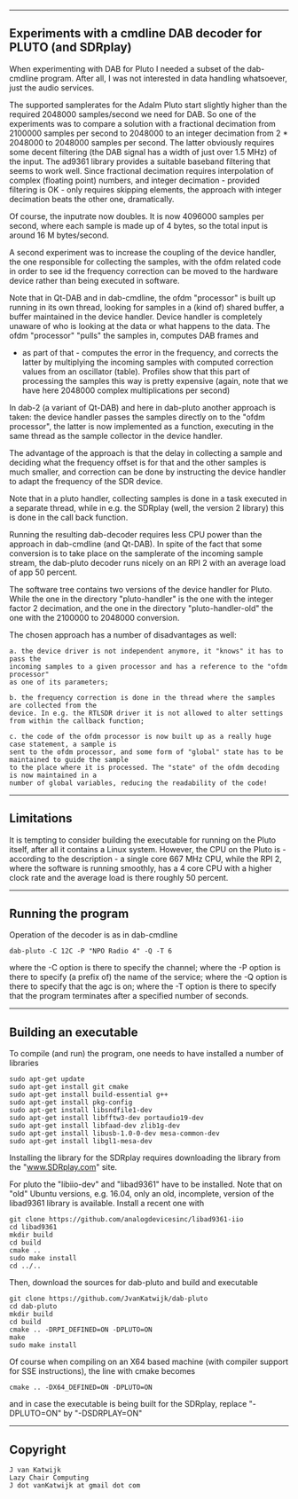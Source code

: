 ------------------------------------------------------------------------
Experiments with a cmdline DAB decoder for PLUTO (and SDRplay)
------------------------------------------------------------------------

When experimenting with DAB for Pluto I needed a subset of the dab-cmdline
program. After all, I was not interested in data handling whatsoever,
just the audio services.

The supported samplerates for the Adalm Pluto start slightly higher than the required
2048000 samples/second we need for DAB. So one of the experiments was to compare a
solution with a fractional decimation from 2100000 samples per second
to 2048000 to an integer decimation from 2 * 2048000 to 2048000 samples
per second. The latter obviously requires some decent filtering (the DAB signal has a
width of just over 1.5 MHz) of the input. The ad9361 library provides a 
suitable baseband filtering that seems to work well.
Since fractional decimation requires interpolation of complex (floating point)
numbers, and integer decimation - provided filtering is OK - only requires
skipping elements, the approach with integer decimation beats the other one,
dramatically.

Of course, the inputrate now doubles. It is now 4096000 samples per second, where
each sample is made up of 4 bytes, so the total input is around 16 M bytes/second.

A second experiment was to increase the coupling of the device handler,
the one responsible for collecting the samples, with the ofdm related code
in order to see id the frequency correction can be moved to the hardware device
rather than being executed in software.

Note that in Qt-DAB and in dab-cmdline, the ofdm "processor" is built
up running in its own thread, looking for samples in a (kind of) shared
buffer, a buffer maintained in the device handler. Device handler
is completely unaware of who is looking at the data or what happens to
the data. The ofdm "processor" "pulls" the samples in, computes DAB frames and
- as part of that - computes the error in the frequency, and corrects the latter
by multiplying the incoming samples with computed correction values from an
oscillator (table). Profiles show that this part of processing the samples
this way is pretty expensive (again, note that we have here 2048000 complex multiplications
per second)

In dab-2 (a variant of Qt-DAB) and here in dab-pluto another approach is taken: 
the device handler passes the samples directly on to the "ofdm processor", the latter is now
implemented as a function, executing in the same thread as the sample collector in the device handler.

The advantage of the approach is that the delay in collecting a sample
and deciding what the frequency offset is for that and the other samples
is much smaller, and correction can be done by instructing the device
handler to adapt the frequency of the SDR device.

Note that in a pluto handler, collecting samples is done in a task executed
in a separate thread, while in e.g. the SDRplay (well, the version 2 library)
this is done in the call back function.

Running the resulting dab-decoder requires less CPU power than the approach
in dab-cmdline (and Qt-DAB). In spite of the fact that some conversion
is to take place on the samplerate of the incoming sample stream, the
dab-pluto decoder runs nicely on an RPI 2 with an average load of app 50 percent.


The software tree contains two versions of the device handler for Pluto.
While the one in the directory "pluto-handler" is the one with the
integer factor 2 decimation, and the one in the directory "pluto-handler-old"
the one with the 2100000 to 2048000 conversion.

The chosen approach has a number of disadvantages as well:

	a. the device driver is not independent anymore, it "knows" it has to pass the
	incoming samples to a given processor and has a reference to the "ofdm processor"
	as one of its parameters;
	
	b. the frequency correction is done in the thread where the samples are collected from the
	device. In e.g. the RTLSDR driver it is not allowed to alter settings from within the callback function;

	c. the code of the ofdm processor is now built up as a really huge case statement, a sample is 
	sent to the ofdm processor, and some form of "global" state has to be maintained to guide the sample
	to the place where it is processed. The "state" of the ofdm decoding is now maintained in a
	number of global variables, reducing the readability of the code!

---------------------------------------------------------------------------
Limitations
----------------------------------------------------------------------------

It is tempting to consider building the executable for running
on the Pluto itself, after all it contains a Linux system.
However, the CPU on the Pluto is - according to the description -
a single core 667 MHz CPU, while the RPI 2, where the software is
running smoothly, has a 4 core CPU with a higher clock rate and
the average load is there roughly 50 percent.

-----------------------------------------------------------------------------
Running the program
-----------------------------------------------------------------------------

Operation of the decoder is as in dab-cmdline

	dab-pluto -C 12C -P "NPO Radio 4" -Q -T 6

where the -C option is there to specify the channel;
where the -P option is there to specify (a prefix of) the name of the service;
where the -Q option is there to specify that the agc is on;
where the -T option is there to specify that the program terminates after a
specified number of seconds.

---------------------------------------------------------------------------
Building an executable
---------------------------------------------------------------------------

To compile (and run) the program, one needs to have installed
a number of libraries

	sudo apt-get update
	sudo apt-get install git cmake
	sudo apt-get install build-essential g++
	sudo apt-get install pkg-config
	sudo apt-get install libsndfile1-dev
	sudo apt-get install libfftw3-dev portaudio19-dev
	sudo apt-get install libfaad-dev zlib1g-dev 
	sudo apt-get install libusb-1.0-0-dev mesa-common-dev
	sudo apt-get install libgl1-mesa-dev


Installing the library for the SDRplay requires downloading the library from the "www.SDRplay.com" site.

For pluto the "libiio-dev" and "libad9361" have to be installed.
Note that on "old" Ubuntu versions, e.g. 16.04, only an old,
incomplete, version of the libad9361 library is available.
Install a recent one with

	git clone https://github.com/analogdevicesinc/libad9361-iio
	cd libad9361
	mkdir build
	cd build
	cmake ..
	sudo make install
	cd ../..

Then, download the sources for dab-pluto and build and executable

	git clone https://github.com/JvanKatwijk/dab-pluto
	cd dab-pluto
	mkdir build
	cd build
	cmake .. -DRPI_DEFINED=ON -DPLUTO=ON
	make
	sudo make install

Of course when compiling on an X64 based machine (with compiler support
for SSE instructions), the line with cmake becomes

	cmake .. -DX64_DEFINED=ON -DPLUTO=ON

and in case the executable is being built for the SDRplay, replace "-DPLUTO=ON" by "-DSDRPLAY=ON"

-----------------------------------------------------------------------------
Copyright
-----------------------------------------------------------------------------

	J van Katwijk
	Lazy Chair Computing
	J dot vanKatwijk at gmail dot com



